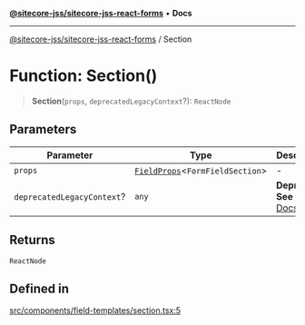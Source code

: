 [**@sitecore-jss/sitecore-jss-react-forms**](../README.md) • **Docs**

***

[@sitecore-jss/sitecore-jss-react-forms](../README.md) / Section

# Function: Section()

> **Section**(`props`, `deprecatedLegacyContext`?): `ReactNode`

## Parameters

| Parameter | Type | Description |
| ------ | ------ | ------ |
| `props` | [`FieldProps`](../interfaces/FieldProps.md)\<`FormFieldSection`\> | - |
| `deprecatedLegacyContext`? | `any` | **Deprecated** **See** [React Docs](https://legacy.reactjs.org/docs/legacy-context.html#referencing-context-in-lifecycle-methods) |

## Returns

`ReactNode`

## Defined in

[src/components/field-templates/section.tsx:5](https://github.com/Sitecore/jss/blob/b4728bd62f468f88cc20c503d593996b480fad47/packages/sitecore-jss-react-forms/src/components/field-templates/section.tsx#L5)
